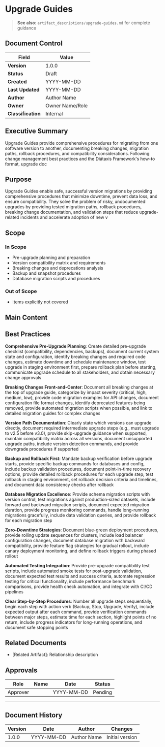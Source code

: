 # Upgrade Guides

> **See also**: `artifact_descriptions/upgrade-guides.md` for complete guidance

## Document Control

| Field | Value |
|-------|-------|
| **Version** | 1.0.0 |
| **Status** | Draft |
| **Created** | YYYY-MM-DD |
| **Last Updated** | YYYY-MM-DD |
| **Author** | Author Name |
| **Owner** | Owner Name/Role |
| **Classification** | Internal |

## Executive Summary

Upgrade Guides provide comprehensive procedures for migrating from one software version to another, documenting breaking changes, migration paths, rollback procedures, and compatibility considerations. Following change management best practices and the Diátaxis Framework's how-to format, upgrade doc

## Purpose

Upgrade Guides enable safe, successful version migrations by providing comprehensive procedures that minimize downtime, prevent data loss, and ensure compatibility. They solve the problem of risky, undocumented upgrades by providing tested migration paths, rollback procedures, breaking change documentation, and validation steps that reduce upgrade-related incidents and accelerate adoption of new v

## Scope

### In Scope

- Pre-upgrade planning and preparation
- Version compatibility matrix and requirements
- Breaking changes and deprecations analysis
- Backup and snapshot procedures
- Database migration scripts and procedures

### Out of Scope

- Items explicitly not covered

## Main Content

<!-- Provide detailed content specific to this artifact type -->
<!-- Refer to the artifact description for required sections -->

## Best Practices

**Comprehensive Pre-Upgrade Planning**: Create detailed pre-upgrade checklist (compatibility, dependencies, backups), document current system state and configuration, identify breaking changes and required code changes, estimate downtime and schedule maintenance window, test upgrade in staging environment first, prepare rollback plan before starting, communicate upgrade schedule to all stakeholders, and obtain necessary change approvals

**Breaking Changes Front-and-Center**: Document all breaking changes at the top of upgrade guide, categorize by impact severity (critical, high, medium, low), provide code migration examples for API changes, document configuration file format changes, identify deprecated features being removed, provide automated migration scripts when possible, and link to detailed migration guides for complex changes

**Version Path Documentation**: Clearly state which versions can upgrade directly, document required intermediate upgrade steps (e.g., must upgrade to v2.5 before v3.0), provide skip-upgrade guidance when supported, maintain compatibility matrix across all versions, document unsupported upgrade paths, include version detection commands, and provide downgrade procedures if supported

**Backup and Rollback First**: Mandate backup verification before upgrade starts, provide specific backup commands for databases and config, include backup validation procedures, document point-in-time recovery options, provide detailed rollback procedures for each upgrade step, test rollback in staging environment, set rollback decision criteria and timelines, and document data consistency checks after rollback

**Database Migration Excellence**: Provide schema migration scripts with version control, test migrations against production-sized datasets, include forward and backward migration scripts, document expected migration duration, provide progress monitoring commands, handle long-running migrations gracefully, include data validation queries, and provide rollback for each migration step

**Zero-Downtime Strategies**: Document blue-green deployment procedures, provide rolling update sequences for clusters, include load balancer configuration changes, document database migration with backward compatibility, provide feature flag strategies for gradual rollout, include canary deployment monitoring, and define rollback triggers during phased rollout

**Automated Testing Integration**: Provide pre-upgrade compatibility test scripts, include automated smoke tests for post-upgrade validation, document expected test results and success criteria, automate regression testing for critical functionality, include performance benchmark comparisons, provide health check automation, and integrate with CI/CD pipelines

**Clear Step-by-Step Procedures**: Number all upgrade steps sequentially, begin each step with action verb (Backup, Stop, Upgrade, Verify), include expected output after each command, provide verification commands between major steps, estimate time for each section, highlight points of no return, include progress indicators for long-running operations, and document safe stopping points

## Related Documents

- [Related Artifact]: Relationship description

## Approvals

| Role | Name | Date | Status |
|------|------|------|--------|
| Approver | | YYYY-MM-DD | Pending |

---

## Document History

| Version | Date | Author | Changes |
|---------|------|--------|---------|
| 1.0.0 | YYYY-MM-DD | Author Name | Initial version |
